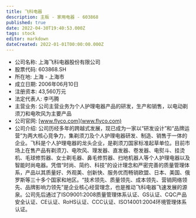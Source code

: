 ```yaml
---
title: 飞科电器
description: 主板 - 家用电器 - 603868
published: true
date: 2022-04-30T19:40:53.000Z
tags: stock
editor: markdown
dateCreated: 2022-01-01T00:00:00.000Z
---
```


- 公司名称: 上海飞科电器股份有限公司
- 股票代码: 603868.SH
- 所在地: 上海 - 上海市
- 成立日期: 2006年06月10日
- 注册资本: 43,560万元
- 法定代表人: 李丐腾
- 主营业务: 公司主营业务为个人护理电器产品的研发，生产和销售，以电动剃须刀和电吹风为主要产品
- 公司官网: [www.flyco.com](www.flyco.com)
- 公司介绍: 公司历经多年的跨越式发展，现已成为一家以“研发设计”和“品牌运营”为两大核心竞争力，集剃须刀及个人护理电器研发、制造、销售于一体的企业。飞科是个人护理电器的龙头企业，是剃须刀国家标准起草单位。目前市场上在售产品有剃须刀、电吹风、理发器、直发器、卷发器、电熨斗、挂烫机、毛球修剪器、女士剃毛器、鼻毛修剪器、扫地机器人等个人护理电器以及智能时尚电器。凭借“时尚、简约、科技”的设计理念和严密完善的质量管理体系，产品以其质量好、外观美、创新快、服务优而畅销欧盟、日本、美国、俄罗斯等三十多个国家和地区。“技术领先、质量领先、成本领先、营销网络领先、品牌影响力领先”是企业核心经营理念，也是推动飞科电器飞速发展的源泉。公司先后通过了ISO9001:2008质量管理体系认证、GS认证、CQC产品安全认证、CE认证、RoHS认证、CCC认证、ISO14001:2004环境管理体系认证。


